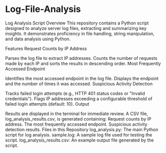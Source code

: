 # Log-File-Analysis
Log Analysis Script
Overview
This repository contains a Python script designed to analyze server log files, extracting and summarizing key insights. It demonstrates proficiency in file handling, string manipulation, and data analysis using Python.

Features
Request Counts by IP Address

Parses the log file to extract IP addresses.
Counts the number of requests made by each IP and sorts the results in descending order.
Most Frequently Accessed Endpoint

Identifies the most accessed endpoint in the log file.
Displays the endpoint and the number of times it was accessed.
Suspicious Activity Detection

Tracks failed login attempts (e.g., HTTP 401 status codes or "Invalid credentials").
Flags IP addresses exceeding a configurable threshold of failed login attempts (default: 10).
Output

Results are displayed in the terminal for immediate review.
A CSV file, log_analysis_results.csv, is generated containing:
Request counts by IP address.
The most frequently accessed endpoint.
Suspicious activity detection results.
Files in this Repository
log_analysis.py: The main Python script for log analysis.
sample.log: A sample log file used for testing the script.
log_analysis_results.csv: An example output file generated by the script.

